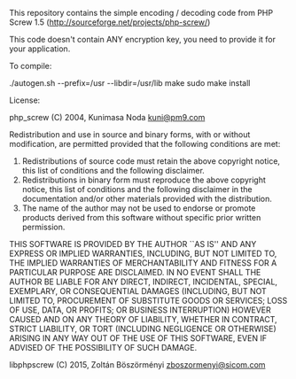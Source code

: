 This repository contains the simple encoding / decoding code
from PHP Screw 1.5 (http://sourceforge.net/projects/php-screw/)

This code doesn't contain ANY encryption key, you need to provide it
for your application.

To compile:

./autogen.sh --prefix=/usr --libdir=/usr/lib
make
sudo make install

License:

php_screw
(C) 2004, Kunimasa Noda <kuni@pm9.com>

Redistribution and use in source and binary forms, with or without
modification, are permitted provided that the following conditions are met:

1. Redistributions of source code must retain the above copyright notice,
   this list of conditions and the following disclaimer.
2. Redistributions in binary form must reproduce the above copyright notice,
   this list of conditions and the following disclaimer in the documentation
   and/or other materials provided with the distribution.
3. The name of the author may not be used to endorse or promote products
   derived from this software without specific prior written permission.

THIS SOFTWARE IS PROVIDED BY THE AUTHOR ``AS IS'' AND ANY EXPRESS OR IMPLIED
WARRANTIES, INCLUDING, BUT NOT LIMITED TO, THE IMPLIED WARRANTIES OF
MERCHANTABILITY AND FITNESS FOR A PARTICULAR PURPOSE ARE DISCLAIMED. IN NO
EVENT SHALL THE AUTHOR BE LIABLE FOR ANY DIRECT, INDIRECT, INCIDENTAL,
SPECIAL, EXEMPLARY, OR CONSEQUENTIAL DAMAGES (INCLUDING, BUT NOT LIMITED TO,
PROCUREMENT OF SUBSTITUTE GOODS OR SERVICES; LOSS OF USE, DATA, OR PROFITS;
OR BUSINESS INTERRUPTION) HOWEVER CAUSED AND ON ANY THEORY OF LIABILITY,
WHETHER IN CONTRACT, STRICT LIABILITY, OR TORT (INCLUDING NEGLIGENCE OR
OTHERWISE) ARISING IN ANY WAY OUT OF THE USE OF THIS SOFTWARE, EVEN IF
ADVISED OF THE POSSIBILITY OF SUCH DAMAGE.

libphpscrew
(C) 2015, Zoltán Böszörményi <zboszormenyi@sicom.com>
